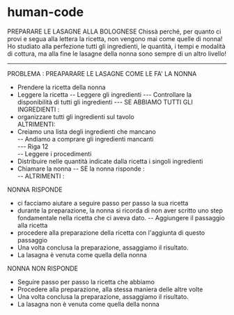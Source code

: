# human-code

PREPARARE LE LASAGNE ALLA BOLOGNESE  Chissà perché, per quanto ci provi e segua alla lettera la ricetta, non vengono mai come quelle di nonna! Ho studiato alla perfezione tutti gli ingredienti, le quantità, i tempi e modalità di cottura, ma alla fine le lasagne della nonna sono sempre di un altro livello!  


--------------------------------------------------------------------------------------------------------------


PROBLEMA : PREAPARARE LE LASAGNE COME LE FA' LA NONNA 
- Prendere la ricetta della nonna
- Leggere la ricetta
-- Leggere gli ingredienti
--- Controllare la disponibilità di tutti gli ingredienti
--- SE ABBIAMO TUTTI GLI INGREDIENTI :     
- organizzare tutti gli ingredienti sul tavolo      
ALTRIMENTI:     
- Creiamo una lista degli ingredienti che mancano     
-- Andiamo a comprare gli ingredienti mancanti     
--- Riga 12  
-- Leggere i procedimenti  
- Distribuire nelle quantità indicate dalla ricetta i singoli ingredienti 
- Chiamare la nonna 
-- SE la nonna risponde :  
-- ALTRIMENTI :



NONNA RISPONDE
- ci facciamo aiutare a seguire passo per passo la sua ricetta
- durante la preparazione, la nonna si ricorda di non aver scritto uno step fondamentale nella ricetta che ci aveva dato.
-- Aggiungere il passaggio alla ricetta
- procedere alla preparazione della ricetta con l'aggiunta di questo passaggio
- Una volta conclusa la preparazione, assaggiamo il risultato.
- La lasagna è venuta come quella della nonna

NONNA NON RISPONDE
- Seguire passo per passo la ricetta che abbiamo
- Procedere alla preparazione, alla stessa maniera delle altre volte
- Una volta conclusa la preparazione, assaggiamo il risultato.
- La lasagna non è venuta come quella della nonna
